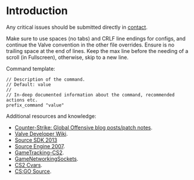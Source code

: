 # Introduction

Any critical issues should be submitted directly in [contact](https://github.com/ArmynC/ArminC-AutoExec/blob/master/docs/README.md#support).

Make sure to use spaces (no tabs) and CRLF line endings for configs, and continue the Valve convention in the other file overrides. Ensure is no trailing space at the end of lines. Keep the max line before the needing of a scroll (in Fullscreen), otherwise, skip to a new line.

Command template:

```
// Description of the command.
// Default: value
//
// In-deep documented information about the command, recommended actions etc.
prefix_command "value"
```

Additional resources and knowledge:

* [Counter-Strike: Global Offensive blog posts/patch notes](http://blog.counter-strike.net/).
* [Valve Developer Wiki](https://developer.valvesoftware.com/wiki/).
* [Source SDK 2013](https://github.com/ValveSoftware/source-sdk-2013)
* [Source Engine 2007](https://github.com/csnxs/source-2007).
* [GameTracking-CS2](https://github.com/SteamDatabase/GameTracking-CS2).
* [GameNetworkingSockets](https://github.com/ValveSoftware/GameNetworkingSockets).
* [CS2 Cvars](https://cs2.poggu.me/dumped-data/convar-list).
* [CS:GO Source](https://github.com/perilouswithadollarsign/cstrike15_src).

